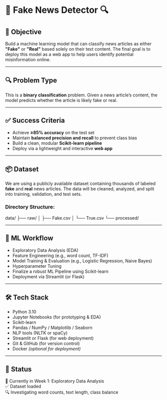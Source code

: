 # 📰 Fake News Detector 🔍

## 🧠 Objective  
Build a machine learning model that can classify news articles as either **"Fake"** or **"Real"** based solely on their text content. The final goal is to deploy this model as a web app to help users identify potential misinformation online.

---

## 🔍 Problem Type  
This is a **binary classification** problem. Given a news article’s content, the model predicts whether the article is likely fake or real.

---

## ✅ Success Criteria  
- Achieve **≥85% accuracy** on the test set  
- Maintain **balanced precision and recall** to prevent class bias  
- Build a clean, modular **Scikit-learn pipeline**  
- Deploy via a lightweight and interactive **web app**

---

## 📦 Dataset  
We are using a publicly available dataset containing thousands of labeled **fake** and **real** news articles. The data will be cleaned, analyzed, and split into training, validation, and test sets.

### Directory Structure:
data/ ├── raw/ │ ├── Fake.csv │ └── True.csv └── processed/

---

## 🔧 ML Workflow  
- Exploratory Data Analysis (EDA)  
- Feature Engineering (e.g., word count, TF-IDF)  
- Model Training & Evaluation (e.g., Logistic Regression, Naive Bayes)  
- Hyperparameter Tuning  
- Finalize a robust ML Pipeline using Scikit-learn  
- Deployment via Streamlit (or Flask)

---

## 🛠 Tech Stack  
- Python 3.10  
- Jupyter Notebooks (for prototyping & EDA)  
- Scikit-learn  
- Pandas / NumPy / Matplotlib / Seaborn  
- NLP tools (NLTK or spaCy)  
- Streamlit or Flask (for web deployment)  
- Git & GitHub (for version control)  
- Docker *(optional for deployment)*

---

## 🚧 Status  
📅 Currently in Week 1: Exploratory Data Analysis  
✅ Dataset loaded  
🔍 Investigating word counts, text length, class balance

